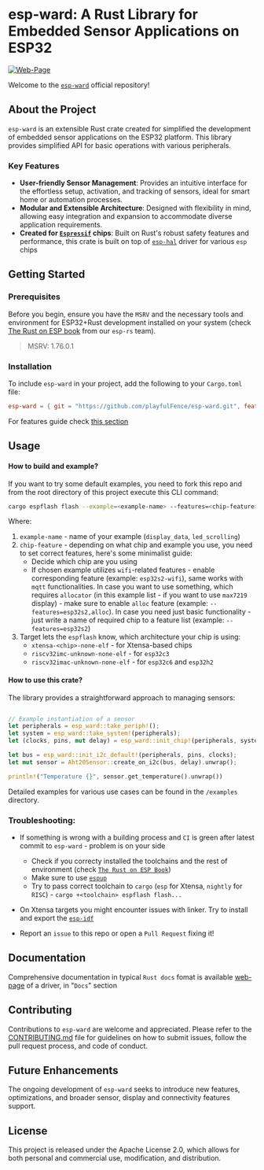 # esp-ward: A Rust Library for Embedded Sensor Applications on ESP32

[![Web-Page](https://img.shields.io/website-up-down-green-red/http/shields.io.svg)](https://playfulfence.github.io/esp-ward/)

Welcome to the [`esp-ward`](https://playfulfence.github.io/esp-ward/) official repository!

## About the Project

`esp-ward` is an extensible Rust crate created for simplified the development of embedded sensor applications on the ESP32 platform. This library provides simplified API for basic operations with various peripherals.

### Key Features

*   **User-friendly Sensor Management**: Provides an intuitive interface for the effortless setup, activation, and tracking of sensors, ideal for smart home or automation processes.
*   **Modular and Extensible Architecture**: Designed with flexibility in mind, allowing easy integration and expansion to accommodate diverse application requirements.
*   **Created for [`Espressif`](https://www.espressif.com) chips**: Built on Rust's robust safety features and performance, this crate is built on top of [`esp-hal`](https://github.com/esp-rs/esp-hal) driver for various `esp` chips

## Getting Started

### Prerequisites

Before you begin, ensure you have the `MSRV` and the necessary tools and environment for ESP32+Rust development installed on your system (check [The Rust on ESP book](https://docs.esp-rs.org/book/) from our `esp-rs` team).

> MSRV: 1.76.0.1

### Installation

To include `esp-ward` in your project, add the following to your `Cargo.toml` file:
```toml
esp-ward = { git = "https://github.com/playfulFence/esp-ward.git", features = ["required", "features"]}
```

For features guide check [this section](#how-to-build-and-example)

## Usage

#### How to build and example? 
If you want to try some default examples, you need to fork this repo and from the root directory of this project execute this CLI command: 

```bash
cargo espflash flash --example=<example-name> --features=<chip-feature> --target=<target> --monitor
```

Where: 
1) `example-name` - name of your example (`display_data`, `led_scrolling`)
2) `chip-feature` - depending on what chip and example you use, you need to set correct features, here's some minimalist guide: 
    - Decide which chip are you using
    - If chosen example utilizes `wifi`-related features - enable corresponding feature (example: `esp32s2-wifi`), same works with `mqtt` functionalities. In case you want to use something, which requires `allocator` (in this example list - if you want to use `max7219` display) - make sure to enable `alloc` feature (example: `--features=esp32s2,alloc`). In case you need just basic functionality - just write a name of required chip to a feature list (example: `--features=esp32s2`)
3) Target lets the `espflash` know, which architecture your chip is using:
    - `xtensa-<chip>-none-elf` - for Xtensa-based chips
    - `riscv32imc-unknown-none-elf` - for `esp32c3`
    - `riscv32imac-unknown-none-elf` - for `esp32c6` and `esp32h2`

#### How to use this crate?
The library provides a straightforward approach to managing sensors:

```rust

// Example instantiation of a sensor 
let peripherals = esp_ward::take_periph!();
let system = esp_ward::take_system!(peripherals);
let (clocks, pins, mut delay) = esp_ward::init_chip!(peripherals, system);

let bus = esp_ward::init_i2c_default!(peripherals, pins, clocks);
let mut sensor = Aht20Sensor::create_on_i2c(bus, delay).unwrap();

println!("Temperature {}", sensor.get_temperature().unwrap())
```

Detailed examples for various use cases can be found in the `/examples` directory.

### Troubleshooting: 
- If something is wrong with a building process and `CI` is green after latest commit to `esp-ward` - problem is on your side
    - Check if you correcty installed the toolchains and the rest of environment (check [`The Rust on ESP Book`](https://docs.esp-rs.org/book/))
    - Make sure to use [`espup`](https://github.com/esp-rs/espup)
    - Try to pass correct toolchain to `cargo` (`esp` for Xtensa, `nightly` for `RISC`) - `cargo +<toolchain> espflash flash...`
- On Xtensa targets you might encounter issues with linker. Try to install and export the [`esp-idf`](https://github.com/espressif/esp-idf) 

- Report an `issue` to this repo or open a `Pull Request` fixing it!

## Documentation
Comprehensive documentation in typical `Rust docs` fomat is available [web-page](https://playfulfence.github.io/esp-ward/) of a driver, in "`Docs`" section

## Contributing
Contributions to `esp-ward` are welcome and appreciated. Please refer to the [CONTRIBUTING.md](CONTRIBUTING.md) file for guidelines on how to submit issues, follow the pull request process, and code of conduct.

## Future Enhancements

The ongoing development of `esp-ward` seeks to introduce new features, optimizations, and broader sensor, display and connectivity features support.

## License

This project is released under the Apache License 2.0, which allows for both personal and commercial use, modification, and distribution.
